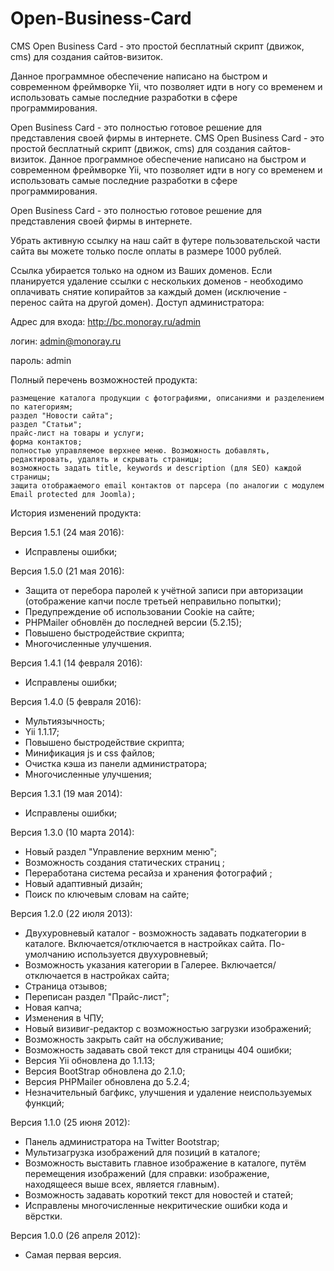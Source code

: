 # Open-Business-Card
 CMS Open Business Card - это простой бесплатный скрипт (движок, cms) для создания сайтов-визиток.

Данное программное обеспечение написано на быстром и современном фреймворке Yii, что позволяет идти в ногу со временем и использовать самые последние разработки в сфере программирования.

Open Business Card - это полностью готовое решение для представления своей фирмы в интернете. 
CMS Open Business Card - это простой бесплатный скрипт (движок, cms) для создания сайтов-визиток. Данное программное обеспечение написано на быстром и современном фреймворке Yii, что позволяет идти в ногу со временем и использовать самые последние разработки в сфере программирования.

Open Business Card - это полностью готовое решение для представления своей фирмы в интернете.

Убрать активную ссылку на наш сайт в футере пользовательской части сайта вы можете только после оплаты в размере 1000 рублей. 

Ссылка убирается только на одном из Ваших доменов. Если планируется удаление ссылки с нескольких доменов - необходимо оплачивать снятие копирайтов за каждый домен (исключение - перенос сайта на другой домен).
Доступ администратора:

Адрес для входа: http://bc.monoray.ru/admin

логин: admin@monoray.ru

пароль: admin

 

Полный перечень возможностей продукта:

    размещение каталога продукции с фотографиями, описаниями и разделением по категориям;
    раздел "Новости сайта";
    раздел "Статьи";
    прайс-лист на товары и услуги;
    форма контактов;
    полностью управляемое верхнее меню. Возможность добавлять, редактировать, удалять и скрывать страницы;
    возможность задать title, keywords и description (для SEO) каждой страницы;
    защита отображаемого email контактов от парсера (по аналогии с модулем Email protected для Joomla);

 

 

История изменений продукта:

Версия 1.5.1 (24 мая 2016):

- Исправлены ошибки;

Версия 1.5.0 (21 мая 2016):

- Защита от перебора паролей к учётной записи при авторизации (отображение капчи после третьей неправильно попытки);
- Предупреждение об использовании Cookie на сайте;
- PHPMailer обновлён до последней версии (5.2.15);
- Повышено быстродействие скрипта;
- Многочисленные улучшения.

Версия 1.4.1 (14 февраля 2016):

- Исправлены ошибки;

Версия 1.4.0 (5 февраля 2016):

- Мультиязычность;
- Yii 1.1.17;
- Повышено быстродействие скрипта;
- Минификация js и css файлов;
- Очистка кэша из панели администратора;
- Многочисленные улучшения;

Версия 1.3.1 (19 мая 2014):

- Исправлены ошибки;

Версия 1.3.0 (10 марта 2014):

- Новый раздел "Управление верхним меню";
- Возможность создания статических страниц ;
- Переработана система ресайза и хранения фотографий ;
- Новый адаптивный дизайн;
- Поиск по ключевым словам на сайте;

Версия 1.2.0 (22 июля 2013):

- Двухуровневый каталог - возможность задавать подкатегории в каталоге. Включается/отключается в настройках сайта. По-умолчанию используется двухуровневый;
- Возможность указания категории в Галерее. Включается/отключается в настройках сайта;
- Страница отзывов;
- Переписан раздел "Прайс-лист";
- Новая капча;
- Изменения в ЧПУ;
- Новый визивиг-редактор с возможностью загрузки изображений;
- Возможность закрыть сайт на обслуживание;
- Возможность задавать свой текст для страницы 404 ошибки;
- Версия Yii обновлена до 1.1.13;
- Версия BootStrap обновлена до 2.1.0;
- Версия PHPMailer обновлена до 5.2.4;
- Незначительный багфикс, улучшения и удаление неиспользуемых функций;

Версия 1.1.0 (25 июня 2012):

- Панель администратора на Twitter Bootstrap;
- Мультизагрузка изображений для позиций в каталоге;
- Возможность выставить главное изображение в каталоге, путём перемещения изображений (для справки: изображение, находящееся выше всех, является главным).
- Возможность задавать короткий текст для новостей и статей;
- Исправлены многочисленные некритические ошибки кода и вёрстки.

Версия 1.0.0 (26 апреля 2012):
- Самая первая версия.
